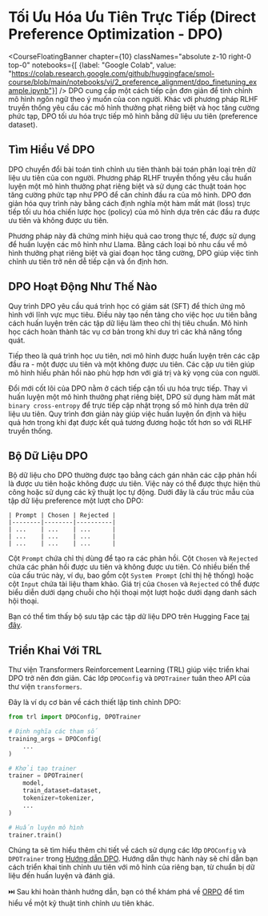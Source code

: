 # Tối Ưu Hóa Ưu Tiên Trực Tiếp (Direct Preference Optimization - DPO)

<CourseFloatingBanner chapter={10}
  classNames="absolute z-10 right-0 top-0"
  notebooks={[
    {label: "Google Colab", value: "https://colab.research.google.com/github/huggingface/smol-course/blob/main/notebooks/vi/2_preference_alignment/dpo_finetuning_example.ipynb"}] />
DPO cung cấp một cách tiếp cận đơn giản để tinh chỉnh mô hình ngôn ngữ theo ý muốn của con người. Khác với phương pháp RLHF truyền thống yêu cầu các mô hình thưởng phạt riêng biệt và học tăng cường phức tạp, DPO tối ưu hóa trực tiếp mô hình bằng dữ liệu ưu tiên (preference dataset).

## Tìm Hiểu Về DPO

DPO chuyển đổi bài toán tinh chỉnh ưu tiên thành bài toán phân loại trên dữ liệu ưu tiên của con người. Phương pháp RLHF truyền thống yêu cầu huấn luyện một mô hình thưởng phạt riêng biệt và sử dụng các thuật toán học tăng cường phức tạp như PPO để căn chỉnh đầu ra của mô hình. DPO đơn giản hóa quy trình này bằng cách định nghĩa một hàm mất mát (loss) trực tiếp tối ưu hóa chiến lược học (policy) của mô hình dựa trên các đầu ra được ưu tiên và không được ưu tiên.

Phương pháp này đã chứng minh hiệu quả cao trong thực tế, được sử dụng để huấn luyện các mô hình như Llama. Bằng cách loại bỏ nhu cầu về mô hình thưởng phạt riêng biệt và giai đoạn học tăng cường, DPO giúp việc tinh chỉnh ưu tiên trở nên dễ tiếp cận và ổn định hơn.

## DPO Hoạt Động Như Thế Nào

Quy trình DPO yêu cầu quá trình học có giám sát (SFT) để thích ứng mô hình với lĩnh vực mục tiêu. Điều này tạo nền tảng cho việc học ưu tiên bằng cách huấn luyện trên các tập dữ liệu làm theo chỉ thị tiêu chuẩn. Mô hình học cách hoàn thành tác vụ cơ bản trong khi duy trì các khả năng tổng quát.

Tiếp theo là quá trình học ưu tiên, nơi mô hình được huấn luyện trên các cặp đầu ra - một được ưu tiên và một không được ưu tiên. Các cặp ưu tiên giúp mô hình hiểu phản hồi nào phù hợp hơn với giá trị và kỳ vọng của con người.

Đổi mới cốt lõi của DPO nằm ở cách tiếp cận tối ưu hóa trực tiếp. Thay vì huấn luyện một mô hình thưởng phạt riêng biệt, DPO sử dụng hàm mất mát `binary cross-entropy` để trực tiếp cập nhật trọng số mô hình dựa trên dữ liệu ưu tiên. Quy trình đơn giản này giúp việc huấn luyện ổn định và hiệu quả hơn trong khi đạt được kết quả tương đương hoặc tốt hơn so với RLHF truyền thống.

## Bộ Dữ Liệu DPO

Bộ dữ liệu cho DPO thường được tạo bằng cách gán nhãn các cặp phản hồi là được ưu tiên hoặc không được ưu tiên. Việc này có thể được thực hiện thủ công hoặc sử dụng các kỹ thuật lọc tự động. Dưới đây là cấu trúc mẫu của tập dữ liệu preference một lượt cho DPO:

```
| Prompt | Chosen | Rejected |
|--------|--------|----------|
| ...    | ...    | ...      |
| ...    | ...    | ...      |
| ...    | ...    | ...      |
```

Cột `Prompt` chứa chỉ thị dùng để tạo ra các phản hồi. Cột `Chosen` và `Rejected` chứa các phản hồi được ưu tiên và không được ưu tiên. Có nhiều biến thể của cấu trúc này, ví dụ, bao gồm cột `System Prompt` (chỉ thị hệ thống) hoặc cột `Input` chứa tài liệu tham khảo. Giá trị của `Chosen` và `Rejected` có thể được biểu diễn dưới dạng chuỗi cho hội thoại một lượt hoặc dưới dạng danh sách hội thoại.

Bạn có thể tìm thấy bộ sưu tập các tập dữ liệu DPO trên Hugging Face [tại đây](https://huggingface.co/collections/argilla/preference-datasets-for-dpo-656f0ce6a00ad2dc33069478).

## Triển Khai Với TRL

Thư viện Transformers Reinforcement Learning (TRL) giúp việc triển khai DPO trở nên đơn giản. Các lớp `DPOConfig` và `DPOTrainer` tuân theo API của thư viện `transformers`.

Đây là ví dụ cơ bản về cách thiết lập tinh chỉnh DPO:

```python
from trl import DPOConfig, DPOTrainer

# Định nghĩa các tham số
training_args = DPOConfig(
    ...
)

# Khởi tạo trainer
trainer = DPOTrainer(
    model,
    train_dataset=dataset,
    tokenizer=tokenizer,
    ...
)

# Huấn luyện mô hình
trainer.train()
```

Chúng ta sẽ tìm hiểu thêm chi tiết về cách sử dụng các lớp `DPOConfig` và `DPOTrainer` trong [Hướng dẫn DPO](../../../notebooks/vi/2_preference_alignment/../notebooks/vi/2_preference_alignment/dpo_finetuning_example.ipynb). Hướng dẫn thực hành này sẽ chỉ dẫn bạn cách triển khai tinh chỉnh ưu tiên với mô hình của riêng bạn, từ chuẩn bị dữ liệu đến huấn luyện và đánh giá.

⏭️ Sau khi hoàn thành hướng dẫn, bạn có thể khám phá về [ORPO](./orpo.md) để tìm hiểu về một kỹ thuật tinh chỉnh ưu tiên khác.